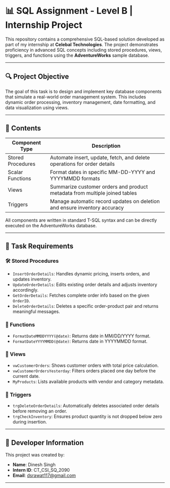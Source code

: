 # 📊 SQL Assignment - Level B | Internship Project

This repository contains a comprehensive SQL-based solution developed as part of my internship at **Celebal Technologies**. The project demonstrates proficiency in advanced SQL concepts including stored procedures, views, triggers, and functions using the **AdventureWorks** sample database.

---

## 🔍 Project Objective

The goal of this task is to design and implement key database components that simulate a real-world order management system. This includes dynamic order processing, inventory management, date formatting, and data visualization using views.

---

## 📂 Contents

| Component Type      | Description                                                                 |
|---------------------|-----------------------------------------------------------------------------|
| Stored Procedures   | Automate insert, update, fetch, and delete operations for order details     |
| Scalar Functions    | Format dates in specific MM-DD-YYYY and YYYYMMDD formats                   |
| Views               | Summarize customer orders and product metadata from multiple joined tables |
| Triggers            | Manage automatic record updates on deletion and ensure inventory accuracy  |

All components are written in standard T-SQL syntax and can be directly executed on the AdventureWorks database.

---

## 📌 Task Requirements

### 🛠️ Stored Procedures
- `InsertOrderDetails`: Handles dynamic pricing, inserts orders, and updates inventory.
- `UpdateOrderDetails`: Edits existing order details and adjusts inventory accordingly.
- `GetOrderDetails`: Fetches complete order info based on the given `OrderID`.
- `DeleteOrderDetails`: Deletes a specific order-product pair and returns meaningful messages.

### 📐 Functions
- `FormatDateMMDDYYYY(@date)`: Returns date in MM/DD/YYYY format.
- `FormatDateYYYYMMDD(@date)`: Returns date in YYYYMMDD format.

### 🧾 Views
- `vwCustomerOrders`: Shows customer orders with total price calculation.
- `vwCustomerOrdersYesterday`: Filters orders placed one day before the current date.
- `MyProducts`: Lists available products with vendor and category metadata.

### 🔁 Triggers
- `trgDeleteOrderDetails`: Automatically deletes associated order details before removing an order.
- `trgCheckInventory`: Ensures product quantity is not dropped below zero during insertion.

---


## 👤 Developer Information

This project was created by:

- **Name**: Dinesh Singh  
- **Intern ID**: CT_CSI_SQ_2090  
- **Email**: dsrawat117@gmail.com  

---

